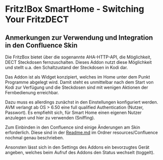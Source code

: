 <h1>Fritz!Box SmartHome - Switching Your FritzDECT</h1>
<h2>Anmerkungen zur Verwendung und Integration in den Confluence Skin</h2>

Die FritzBox bietet über die sogenannte AHA-HTTP-API, die Möglichkeit, DECT Steckdosen fernzuschalten. Dieses Addon nutzt 
diese Möglichkeit und stellt u.a. den Schaltzustand der Steckdosen in Kodi dar.

Das Addon ist als Widget konzipiert, welches im Home unter dem Punkt Programme abgelegt wird. Damit steht es unmittelbar nach 
dem Start von Kodi zur Verfügung und die Steckdosen sind mit wenigen Aktionen der Fernbedienung erreichbar.

Dazu muss es allerdings zunächst in den Einstellungen konfiguriert werden. AVM verlangt ab OS > 6.50 eine full qualified 
Authentication (Nutzer, Passwort). Es empfiehlt sich, für Smart Home einen eigenen Nutzer anzulegen und hier zu verwenden 
(Sniffing).

Zum Einbinden in den Confluence sind einige Änderungen am Skin erforderlich. Diese sind in 
der [Readme.md](resources/Confluence/Readme.md) im Ordner resources/Confluence nochmal genau beschrieben.

Ansonsten lässt sich in den Settings des Addons ein bevorzugtes Gerät angeben, welches beim Aufruf des Addons den Status
wechselt (toggelt).
